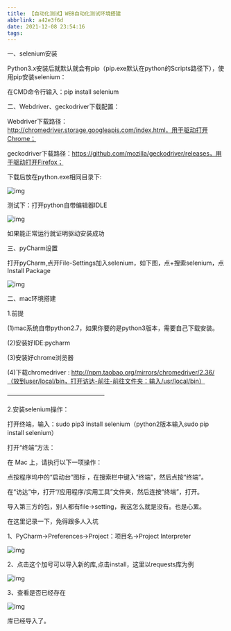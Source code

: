 ```yaml
---
title: 【自动化测试】WEB自动化测试环境搭建
abbrlink: a42e3f6d
date: 2021-12-08 23:54:16
tags:
---
```


一、selenium安装

Python3.x安装后就默认就会有pip（pip.exe默认在python的Scripts路径下），使用pip安装selenium：

在CMD命令行输入：pip install selenium 

二、Webdriver、geckodriver下载配置：

Webdriver下载路径：http://chromedriver.storage.googleapis.com/index.html，用于驱动打开Chrome；

geckodriver下载路径：https://github.com/mozilla/geckodriver/releases，用于驱动打开Firefox；

下载后放在python.exe相同目录下:

![img](https:////upload-images.jianshu.io/upload_images/17223368-b0594b2a52a4034b.png?imageMogr2/auto-orient/strip|imageView2/2/w/755/format/webp)

测试下：打开python自带编辑器IDLE

![img](https:////upload-images.jianshu.io/upload_images/17223368-d4dc876f1a52d488.png?imageMogr2/auto-orient/strip|imageView2/2/w/472/format/webp)

如果能正常运行就证明驱动安装成功

三、pyCharm设置

打开pyCharm,点开File-Settings加入selenium，如下图，点+搜索selenium，点Install Package

![img](https:////upload-images.jianshu.io/upload_images/17223368-e1a2c5f78a16bf5c.png?imageMogr2/auto-orient/strip|imageView2/2/w/1194/format/webp)

二、mac环境搭建

1.前提

(1)mac系统自带python2.7，如果你要的是python3版本，需要自己下载安装。

(2)安装好IDE:pycharm

(3)安装好chrome浏览器

(4)下载chromedriver : http://npm.taobao.org/mirrors/chromedriver/2.36/（放到user/local/bin，打开访达-前往-前往文件夹：输入/usr/local/bin）

————————————————

2.安装selenium操作：

打开终端，输入：sudo pip3 install selenium（python2版本输入sudo pip install selenium） 

打开“终端”方法：

在 Mac 上，请执行以下一项操作：

点按程序坞中的“启动台”图标 ，在搜索栏中键入“终端”，然后点按“终端”。

在“访达”中，打开“/应用程序/实用工具”文件夹，然后连按“终端”，打开。

导入第三方的包，别人都有file→setting，我这怎么就是没有。也是心累。

在这里记录一下，免得跟多人入坑

1、PyCharm→Preferences→Project：项目名→Project Interpreter

![img](https:////upload-images.jianshu.io/upload_images/17223368-ea23f8ce76a0c6fc?imageMogr2/auto-orient/strip|imageView2/2/w/1003/format/webp)

2、点击这个加号可以导入新的库,点击install，这里以requests库为例

![img](https:////upload-images.jianshu.io/upload_images/17223368-2407675f4ef9d068?imageMogr2/auto-orient/strip|imageView2/2/w/924/format/webp)

3、查看是否已经存在

![img](https:////upload-images.jianshu.io/upload_images/17223368-58d95cbcea9a5638?imageMogr2/auto-orient/strip|imageView2/2/w/1003/format/webp)

库已经导入了。